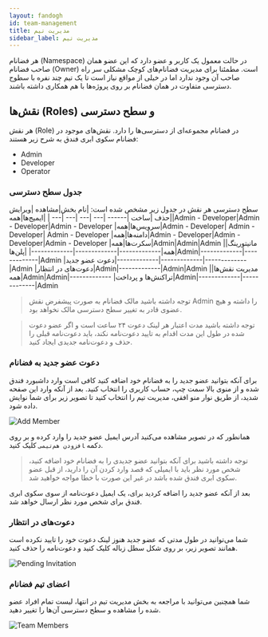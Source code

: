 ```yaml
---
layout: fandogh
id: team-management
title: مدیریت تیم
sidebar_label: مدیریت تیم
---
```

هر فضانام (‌Namespace) در حالت معمول یک کاربر و عضو دارد که این عضو همان صاحب فضانام (Owner) است. مطمئنا برای مدیریت فضانام‌های کوچک مشکلی سر راه صاحب آن وجود ندارد اما در خیلی از مواقع نیاز است تا یک تیم چند نفره با سطوح دسترسی متفاوت در همان فضانام بر روی پروژه‌ها با هم همکاری داشته باشند.


## نقش‌ها (Roles) و سطح دسترسی
هر نقش (Role) در فضانام مجموعه‌ای از دسترسی‌ها را دارد. نقش‌‌های موجود در فضانام سکوی ابری فندق به شرح زیر هستند:

* Admin
* Developer
* Operator

### جدول سطح دسترسی
سطح دسترسی هر نقش در جدول زیر مشخص شده است:
|نام بخش|مشاهده |ویرایش |حذف |ساخت 
|------	|--- |--- |--- |--- |
|ایمیج‌ها|همه|Admin - Developer|Admin - Developer|Admin - Developer
|سرویس‌ها|همه|Admin - Developer| Admin - Developer| Admin - Developer
|دامنه‌ها|همه|Admin - Developer|Admin - Developer|Admin - Developer
|سکرت‌ها|همه|Admin|Admin|Admin
|مانیتورینگ|همه|-------------|-------------|-------------|
|پلن‌ها|Admin|-------------|-------------|Admin
|دعوت عضو جدید|-------------|-------------|-------------|Admin
|دعوت‌های در انتظار|Admin|-------------|Admin|Admin
|مدیریت نقش‌ها|همه|Admin|Admin|-------------
|تراکنش‌ها و پرداخت|Admin|-------------|-------------|Admin


>توجه داشته باشید مالک فضانام به صورت پیشفرض نقش Admin را داشته و هیچ عضوی قادر به تغییر سطح دسترسی مالک نخواهد بود.

>توجه داشته باشید مدت اعتبار هر لینک دعوت ۲۴ ساعت است و اگر عضو دعوت شده در طول این مدت اقدام به تایید دعوت‌نامه نکند، باید دعوت‌نامه قبلی را حذف و دعوت‌نامه جدیدی ایجاد کنید.

### دعوت عضو جدید به فضانام
برای آنکه بتوانید عضو جدید را به فضانام خود اضافه کنید کافی است وارد داشبورد فندق شده و از منوی بالا سمت چپ، حساب کاربری را انتخاب کنید.
بعد از آنکه وارد این صفحه شدید، از طریق نوار منو افقی، مدیریت تیم را انتخاب کنید تا تصویر زیر برای شما نوایش داده شود.

![Add Member](/img/docs/add-member.png "Add Member")

همانطور که در تصویر مشاهده می‌کنید آدرس ایمیل عضو جدید را وارد کرده و بر روی دکمه ‍‍`افزودن هم‌تیمی` کلیک کنید.

>توجه داشته باشید برای آنکه بتوانید عضو جدیدی را به فضانام خود اضافه کنید، شخص مورد نظر باید با ایمیلی که قصد وارد کردن آن را دارید، از قبل عضو سکوی ابری فندق شده باشد در غیر این صورت با خطا مواجه خواهید شد.

بعد از آنکه عضو جدید را اضافه کردید برای، یک ایمیل دعوت‌نامه از سوی سکوی ابری فندق برای شخص مورد نظر ارسال خواهد شد.

### دعوت‌های در انتظار
شما می‌توانید در طول مدتی که عضو جدید هنوز لینک دعوت خود را تایید نکرده است همانند تصویر زیر، بر روی شکل سطل زباله کلیک کنید و دعوت‌نامه را حذف کنید.

![Pending Invitation](/img/docs/pending-invitation.png "Pending Invitation")


### اعضای تیم فضانام
شما همچنین می‌توانید با مراجعه به بخش مدیریت تیم در انتها، لیست تمام افراد عضو شده را مشاهده و سطح دسترسی آن‌ها را تغییر دهید.

![Team Members](/img/docs/team-members.png "Team Members")
